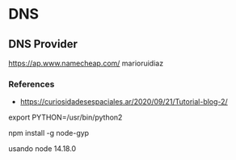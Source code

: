 # DNS

## DNS Provider

https://ap.www.namecheap.com/
marioruidiaz

### References

- https://curiosidadesespaciales.ar/2020/09/21/Tutorial-blog-2/

export PYTHON=/usr/bin/python2

npm install -g node-gyp

usando node 14.18.0

